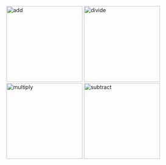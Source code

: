 <p float="left">  
  <img width="200" alt="add" src="https://user-images.githubusercontent.com/41688158/196462779-0859ba7a-5512-43a8-887a-1ddc30e36263.png">
  <img width="200" alt="divide" src="https://user-images.githubusercontent.com/41688158/196462793-7eaa9e82-bb8e-4bd5-b820-21277efa65eb.png">
  <img width="200" alt="multiply" src="https://user-images.githubusercontent.com/41688158/196462846-6efc1be5-9645-414e-9f2c-bdf8be41d189.png">
  <img width="200" alt="subtract" src="https://user-images.githubusercontent.com/41688158/196462857-eae4cdcd-294c-430f-a129-83f067867c62.png">
</p>
